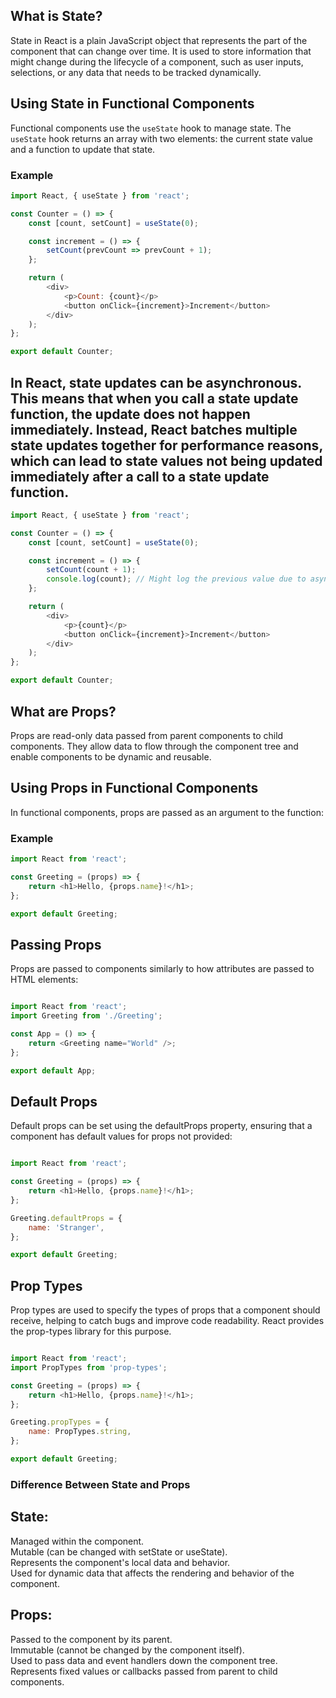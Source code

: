 ## What is State?

State in React is a plain JavaScript object that represents the part of the component that can change over time. It is used to store information that might change during the lifecycle of a component, such as user inputs, selections, or any data that needs to be tracked dynamically.

## Using State in Functional Components

Functional components use the `useState` hook to manage state. The `useState` hook returns an array with two elements: the current state value and a function to update that state.

### Example

```javascript
import React, { useState } from 'react';

const Counter = () => {
    const [count, setCount] = useState(0);

    const increment = () => {
        setCount(prevCount => prevCount + 1);
    };

    return (
        <div>
            <p>Count: {count}</p>
            <button onClick={increment}>Increment</button>
        </div>
    );
};

export default Counter;
```
## In React, state updates can be asynchronous. This means that when you call a state update function, the update does not happen immediately. Instead, React batches multiple state updates together for performance reasons, which can lead to state values not being updated immediately after a call to a state update function.
```javascript
import React, { useState } from 'react';

const Counter = () => {
    const [count, setCount] = useState(0);

    const increment = () => {
        setCount(count + 1);
        console.log(count); // Might log the previous value due to async update
    };

    return (
        <div>
            <p>{count}</p>
            <button onClick={increment}>Increment</button>
        </div>
    );
};

export default Counter;

```

## What are Props?

Props are read-only data passed from parent components to child components. They allow data to flow through the component tree and enable components to be dynamic and reusable.

## Using Props in Functional Components

In functional components, props are passed as an argument to the function:

### Example

```javascript
import React from 'react';

const Greeting = (props) => {
    return <h1>Hello, {props.name}!</h1>;
};

export default Greeting;
```
## Passing Props
 Props are passed to components similarly to how attributes are passed to HTML elements:

```javascript

import React from 'react';
import Greeting from './Greeting';

const App = () => {
    return <Greeting name="World" />;
};

export default App;
```
## Default Props
 Default props can be set using the defaultProps property, ensuring that a component has default values for props not provided:
```javascript

import React from 'react';

const Greeting = (props) => {
    return <h1>Hello, {props.name}!</h1>;
};

Greeting.defaultProps = {
    name: 'Stranger',
};

export default Greeting;
```
## Prop Types
Prop types are used to specify the types of props that a component should receive, helping to catch bugs and improve code readability. React provides the prop-types library for this purpose.
```javascript

import React from 'react';
import PropTypes from 'prop-types';

const Greeting = (props) => {
    return <h1>Hello, {props.name}!</h1>;
};

Greeting.propTypes = {
    name: PropTypes.string,
};

export default Greeting;
```





### Difference Between State and Props
## State:

Managed within the component.<br>
Mutable (can be changed with setState or useState).<br>
Represents the component's local data and behavior.<br>
Used for dynamic data that affects the rendering and behavior of the component.<br>
## Props:

Passed to the component by its parent.<br>
Immutable (cannot be changed by the component itself).<br>
Used to pass data and event handlers down the component tree.<br>
Represents fixed values or callbacks passed from parent to child components. <br>
